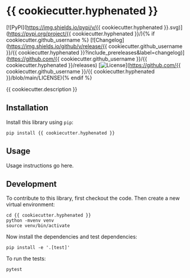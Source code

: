 # {{ cookiecutter.hyphenated }}

[![PyPI](https://img.shields.io/pypi/v/{{ cookiecutter.hyphenated }}.svg)](https://pypi.org/project/{{ cookiecutter.hyphenated }}/){% if cookiecutter.github_username %}
[![Changelog](https://img.shields.io/github/v/release/{{ cookiecutter.github_username }}/{{ cookiecutter.hyphenated }}?include_prereleases&label=changelog)](https://github.com/{{ cookiecutter.github_username }}/{{ cookiecutter.hyphenated }}/releases)
[![License](https://img.shields.io/badge/license-Apache%202.0-blue.svg)](https://github.com/{{ cookiecutter.github_username }}/{{ cookiecutter.hyphenated }}/blob/main/LICENSE){% endif %}

{{ cookiecutter.description }}

## Installation

Install this library using `pip`:

    pip install {{ cookiecutter.hyphenated }}

## Usage

Usage instructions go here.

## Development

To contribute to this library, first checkout the code. Then create a new virtual environment:

    cd {{ cookiecutter.hyphenated }}
    python -mvenv venv
    source venv/bin/activate

Now install the dependencies and test dependencies:

    pip install -e '.[test]'

To run the tests:

    pytest
